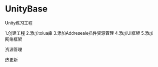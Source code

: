# UnityBase
Unity练习工程

1.创建工程
2.添加tolua库
3.添加Addreseale插件资源管理
4.添加UI框架
5.添加网络框架









资源管理

热更新



